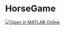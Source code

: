 # HorseGame

[![Open in MATLAB Online](https://www.mathworks.com/images/responsive/global/open-in-matlab-online.svg)](https://matlab.mathworks.com/open/github/v1?repo=mfremovi/HorseGame&project=https://github.com/mfremovi/HorseGame/blob/main/HorseGame.prj&file=https://github.com/mfremovi/HorseGame/blob/main/App/PC.mlapp)
